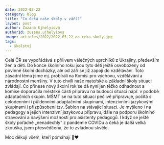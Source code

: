 ```yaml
---
date: 2022-05-22
category: blog
title: "Co čeká naše školy v září?"
layout: post
author: Zuzana Ujhelyiová
authorId: zuzana.ujhelyiova
image: articles/2022/2022-05-22-co-ceka-skoly.jpg
tags: 
  - školství
---
```


Celá ČR se vypořádává s přílivem válečných uprchlíků z Ukrajiny, především žen a dětí. Do konce školního roku jsou tyto děti ještě osvobozeny od povinné školní docházky, ale od září se již zapojí do vzdělávání. Toto zásadní téma jsme mj. probírali na Komisi pro výchovu, vzdělávání a národnostní menšiny. V tuto chvíli naše mateřské a základní školy situaci zvládají. Co přinese nový školní rok se dá nyní jen těžko odhadnout a komise doporučila městské části přípravu na budoucí situaci např. v podobě adaptačních skupin. MŠMT se na tuto situaci pečlivě připravuje, počítá s celodenními i půldenními adaptačními skupinami, intenzivními jazykovými skupinami i přizpůsobení tzv. Šablon na stávající situaci. Je myšleno i na pedagogy a jejich intenzivní jazykovou přípravu, dále na podporu školního stravování a navýšení možností pro asistenty pedagogů. I když se ještě školy pořádně „nenadechly“ z pandemie COVIDu a čeká je další velká zkouška, jsem přesvědčena, že to zvládnou skvěle.

Moc děkuji všem, kteří pomáhají 🙏❤️
